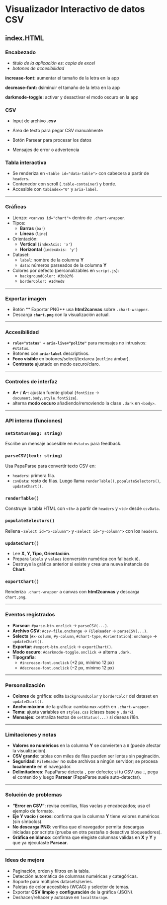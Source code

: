 # Visualizador Interactivo de datos CSV

## index.HTML
### Encabezado
* *titulo de la aplicación es: copia de excel*
* *botones de accesibilidad*

 **increase-font:** aumentar el tamaño de la letra en la app

 **decrease-font:** dsiminuir el tamaño de la letra en la app

 **darkmode-toggle:** activar y desactivar el modo oscuro en la app

### CSV
* Input de archivo **.csv**

* Área de texto para pegar CSV manualmente

* Botón Parsear para procesar los datos

* Mensajes de error o advertencia

### Tabla interactiva
- Se renderiza en `<table id="data-table">` con cabecera a partir de `headers`.
- Contenedor con scroll (`.table-container`) y borde.
- Accesible con `tabindex="0"` y `aria-label`.

---

### Gráficas
- Lienzo: `<canvas id="chart">` dentro de `.chart-wrapper`.
- Tipos:
  - **Barras** (`bar`)
  - **Líneas** (`line`)
- Orientación:
  - **Vertical** (`indexAxis: 'x'`)
  - **Horizontal** (`indexAxis: 'y'`)
- Dataset:
  - `label`: nombre de la columna **Y**
  - `data`: números parseados de la columna **Y**
- Colores por defecto (personalizables en `script.js`):
  - `backgroundColor: #3b82f6`
  - `borderColor: #1d4ed8`

---

### Exportar imagen
- Botón ** Exportar PNG** usa **html2canvas** sobre `.chart-wrapper`.
- Descarga **`chart.png`** con la visualización actual.

---

### Accesibilidad
- **`role="status"` + `aria-live="polite"`** para mensajes no intrusivos: `#status`.
- Botones con **`aria-label`** descriptivos.
- **Foco visible** en botones/select/textarea (`outline` ámbar).
- **Contraste** ajustado en modo oscuro/claro.

---

### Controles de interfaz
- **A+** / **A-**: ajustan fuente global (`fontSize` → `document.body.style.fontSize`).
- alterna **modo oscuro** añadiendo/removiendo la clase `.dark` en `<body>`.

---

### API interna (funciones)

### `setStatus(msg: string)`
Escribe un mensaje accesible en `#status` para feedback.

### `parseCSV(text: string)`
Usa PapaParse para convertir texto CSV en:
- `headers`: primera fila.
- `csvData`: resto de filas.
Luego llama `renderTable()`, `populateSelectors()`, `updateChart()`.

### `renderTable()`
Construye la tabla HTML con `<th>` a partir de `headers` y `<td>` desde `csvData`.

### `populateSelectors()`
Rellena `<select id="x-column">` y `<select id="y-column">` con los `headers`.

### `updateChart()`
- Lee **X, Y, Tipo, Orientación**.
- Prepara `labels` y `values` (conversión numérica con fallback `0`).
- Destruye la gráfica anterior si existe y crea una nueva instancia de **Chart**.

### `exportChart()`
Renderiza `.chart-wrapper` a canvas con **html2canvas** y descarga `chart.png`.

---

### Eventos registrados
- **Parsear**: `#parse-btn.onclick` → `parseCSV(...)`.
- **Archivo CSV**: `#csv-file.onchange` → `FileReader` → `parseCSV(...)`.
- **Selects** (`#x-column`, `#y-column`, `#chart-type`, `#orientation`): `onchange` → `updateChart()`.
- **Exportar**: `#export-btn.onclick` → `exportChart()`.
- **Modo oscuro**: `#darkmode-toggle.onclick` → alterna `.dark`.
- **Tipografía**:
  - `#increase-font.onclick` (+2 px, mínimo 12 px)
  - `#decrease-font.onclick` (−2 px, mínimo 12 px)

---

### Personalización
- **Colores** de gráfica: edita `backgroundColor` y `borderColor` del dataset en `updateChart()`.
- **Ancho máximo** de la gráfica: cambia `max-width` en `.chart-wrapper`.
- **Tema**: ajusta variables en `styles.css` (clases base y `.dark`).
- **Mensajes**: centraliza textos de `setStatus(...)` si deseas i18n.

---

### Limitaciones y notas
- **Valores no numéricos** en la columna **Y** se convierten a `0` (puede afectar la visualización).
- **CSV grande**: tablas con miles de filas pueden ser lentas sin paginación.
- **Seguridad**: `FileReader` no sube archivos a ningún servidor; se procesa **localmente** en el navegador.
- **Delimitadores**: PapaParse detecta `,` por defecto; si tu CSV usa `;`, pega el contenido y luego **Parsear** (PapaParse suele auto-detectar).

---

### Solución de problemas
- **“Error en CSV”**: revisa comillas, filas vacías y encabezados; usa el ejemplo de formato.
- **Eje Y vacío / ceros**: confirma que la columna **Y** tiene valores numéricos (sin símbolos).
- **No descarga PNG**: verifica que el navegador permita descargas iniciadas por scripts (prueba en otra pestaña o desactiva bloqueadores).
- **Gráfica en blanco**: confirma que elegiste columnas válidas en **X** y **Y** y que ya ejecutaste **Parsear**.

---

### Ideas de mejora
- Paginación, orden y filtros en la tabla.
- Detección automática de columnas numéricas y categóricas.
- Soporte para múltiples datasets/series.
- Paletas de color accesibles (WCAG) y selector de temas.
- Exportar **CSV limpio** y **configuración** de la gráfica (JSON).
- Deshacer/rehacer y autosave en `localStorage`.

